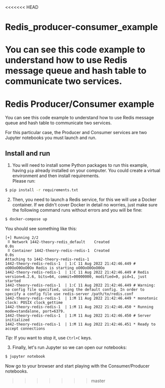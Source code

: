 <<<<<<< HEAD
# Redis_producer-consumer_example
You can see this code example to understand how to use Redis message queue and hash table to communicate two services.
=======
# Redis Producer/Consumer example

You can see this code example to understand how to use Redis message queue and hash table to communicate two services.

For this particular case, the Producer and Consumer services are two Jupyter notebooks you must launch and run.

## Install and run

1. You will need to install some Python packages to run this example, having `pip` already installed on your computer. You could create a virtual environment and then install requirements.  
Please run:

```bash
$ pip install -r requirements.txt
```

2. Then, you need to launch a Redis service, for this we will use a Docker container. If we didn't cover Docker in detail no worries, just make sure the following command runs without errors and you will be fine:

```bash
$ docker-compose up
```

You should see something like this:

```
[+] Running 2/2
 ⠿ Network 1442-theory-redis_default    Created                                                                                                                                                                0.0s
 ⠿ Container 1442-theory-redis-redis-1  Created                                                                                                                                                                0.0s
Attaching to 1442-theory-redis-redis-1
1442-theory-redis-redis-1  | 1:C 11 Aug 2022 21:42:46.449 # oO0OoO0OoO0Oo Redis is starting oO0OoO0OoO0Oo
1442-theory-redis-redis-1  | 1:C 11 Aug 2022 21:42:46.449 # Redis version=6.2.6, bits=64, commit=00000000, modified=0, pid=1, just started
1442-theory-redis-redis-1  | 1:C 11 Aug 2022 21:42:46.449 # Warning: no config file specified, using the default config. In order to specify a config file use redis-server /path/to/redis.conf
1442-theory-redis-redis-1  | 1:M 11 Aug 2022 21:42:46.449 * monotonic clock: POSIX clock_gettime
1442-theory-redis-redis-1  | 1:M 11 Aug 2022 21:42:46.450 * Running mode=standalone, port=6379.
1442-theory-redis-redis-1  | 1:M 11 Aug 2022 21:42:46.450 # Server initialized
1442-theory-redis-redis-1  | 1:M 11 Aug 2022 21:42:46.451 * Ready to accept connections
```

*Tip:* If you want to stop it, use `Ctrl+C` keys.

3. Finally, let's run Jupyter so we can open our notebooks:

```bash
$ jupyter notebook
```

Now go to your browser and start playing with the Consumer/Producer notebooks.
>>>>>>> master
